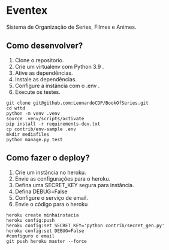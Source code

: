 # Eventex

Sistema de Organização de Series, Filmes e Animes.

## Como desenvolver?

1. Clone o repositorio.
2. Crie um virtualenv com Python 3.9 .
3. Ative as dependências.
4. Instale as dependências.
5. Configure a instância com o .env .
6. Execute os testes.

```console
git clone git@github.com:LeonardoCDP/BookOfSeries.git
cd wttd
python -m venv .venv
source .venv/scripts/activate
pip install -r requirements-dev.txt
cp contrib/env-sample .env
mkdir mediafiles
python manage.py test
```

## Como fazer o deploy?

1. Crie um instância no heroku.
2. Envie as configurações para o heroku.
3. Defina uma SECRET_KEY segura para instância.
4. Defina DEBUG=False
5. Configure o serviço de email.
6. Envie o código para o heroku

```console
heroku create minhainstacia
heroku config:push
heroku config:set SECRET_KEY='python contrib/secret_gen.py'
heroku config:set DEBUG=False
#configuro o email
git push heroku master --force
```



